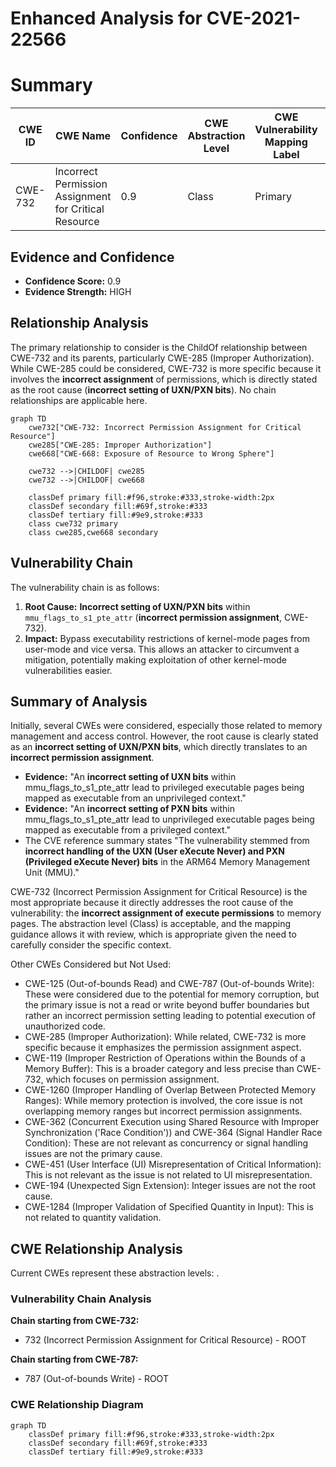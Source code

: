 # Enhanced Analysis for CVE-2021-22566

# Summary
| CWE ID | CWE Name | Confidence | CWE Abstraction Level | CWE Vulnerability Mapping Label | CWE-Vulnerability Mapping Notes |
|---|---|---|---|---|---|
| CWE-732 | Incorrect Permission Assignment for Critical Resource | 0.9 | Class | Primary | Allowed-with-Review |

## Evidence and Confidence

*   **Confidence Score:** 0.9
*   **Evidence Strength:** HIGH

## Relationship Analysis
The primary relationship to consider is the ChildOf relationship between CWE-732 and its parents, particularly CWE-285 (Improper Authorization). While CWE-285 could be considered, CWE-732 is more specific because it involves the **incorrect assignment** of permissions, which is directly stated as the root cause (**incorrect setting of UXN/PXN bits**). No chain relationships are applicable here.

```mermaid
graph TD
    cwe732["CWE-732: Incorrect Permission Assignment for Critical Resource"]
    cwe285["CWE-285: Improper Authorization"]
    cwe668["CWE-668: Exposure of Resource to Wrong Sphere"]

    cwe732 -->|CHILDOF| cwe285
    cwe732 -->|CHILDOF| cwe668
    
    classDef primary fill:#f96,stroke:#333,stroke-width:2px
    classDef secondary fill:#69f,stroke:#333
    classDef tertiary fill:#9e9,stroke:#333
    class cwe732 primary
    class cwe285,cwe668 secondary
```

## Vulnerability Chain
The vulnerability chain is as follows:

1.  **Root Cause:** **Incorrect setting of UXN/PXN bits** within `mmu_flags_to_s1_pte_attr` (**incorrect permission assignment**, CWE-732).
2.  **Impact:** Bypass executability restrictions of kernel-mode pages from user-mode and vice versa. This allows an attacker to circumvent a mitigation, potentially making exploitation of other kernel-mode vulnerabilities easier.

## Summary of Analysis
Initially, several CWEs were considered, especially those related to memory management and access control. However, the root cause is clearly stated as an **incorrect setting of UXN/PXN bits**, which directly translates to an **incorrect permission assignment**.

*   **Evidence:** "An **incorrect setting of UXN bits** within mmu_flags_to_s1_pte_attr lead to privileged executable pages being mapped as executable from an unprivileged context."
*   **Evidence:** "An **incorrect setting of PXN bits** within mmu_flags_to_s1_pte_attr lead to unprivileged executable pages being mapped as executable from a privileged context."
*   The CVE reference summary states "The vulnerability stemmed from **incorrect handling of the UXN (User eXecute Never) and PXN (Privileged eXecute Never) bits** in the ARM64 Memory Management Unit (MMU)."

CWE-732 (Incorrect Permission Assignment for Critical Resource) is the most appropriate because it directly addresses the root cause of the vulnerability: the **incorrect assignment of execute permissions** to memory pages. The abstraction level (Class) is acceptable, and the mapping guidance allows it with review, which is appropriate given the need to carefully consider the specific context.

Other CWEs Considered but Not Used:

*   CWE-125 (Out-of-bounds Read) and CWE-787 (Out-of-bounds Write): These were considered due to the potential for memory corruption, but the primary issue is not a read or write beyond buffer boundaries but rather an incorrect permission setting leading to potential execution of unauthorized code.
*   CWE-285 (Improper Authorization): While related, CWE-732 is more specific because it emphasizes the permission assignment aspect.
*   CWE-119 (Improper Restriction of Operations within the Bounds of a Memory Buffer): This is a broader category and less precise than CWE-732, which focuses on permission assignment.
*   CWE-1260 (Improper Handling of Overlap Between Protected Memory Ranges): While memory protection is involved, the core issue is not overlapping memory ranges but incorrect permission assignments.
*   CWE-362 (Concurrent Execution using Shared Resource with Improper Synchronization ('Race Condition')) and CWE-364 (Signal Handler Race Condition): These are not relevant as concurrency or signal handling issues are not the primary cause.
*   CWE-451 (User Interface (UI) Misrepresentation of Critical Information): This is not relevant as the issue is not related to UI misrepresentation.
*   CWE-194 (Unexpected Sign Extension): Integer issues are not the root cause.
*   CWE-1284 (Improper Validation of Specified Quantity in Input): This is not related to quantity validation.


## CWE Relationship Analysis

Current CWEs represent these abstraction levels: .


### Vulnerability Chain Analysis

**Chain starting from CWE-732:**
- 732 (Incorrect Permission Assignment for Critical Resource) - ROOT


**Chain starting from CWE-787:**
- 787 (Out-of-bounds Write) - ROOT



### CWE Relationship Diagram

```mermaid
graph TD
    classDef primary fill:#f96,stroke:#333,stroke-width:2px
    classDef secondary fill:#69f,stroke:#333
    classDef tertiary fill:#9e9,stroke:#333
```